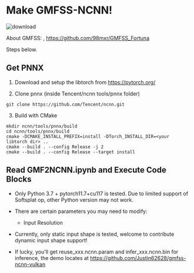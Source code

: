 # Make GMFSS-NCNN!

![download](https://img.shields.io/github/downloads/pnnx/pnnx/total.svg)

About GMFSS: , https://github.com/98mxr/GMFSS_Fortuna

Steps below.

## Get PNNX

1. Download and setup the libtorch from https://pytorch.org/

2. Clone pnnx (inside Tencent/ncnn tools/pnnx folder)

```shell
git clone https://github.com/Tencent/ncnn.git
```

3. Build with CMake

```shell
mkdir ncnn/tools/pnnx/build
cd ncnn/tools/pnnx/build
cmake -DCMAKE_INSTALL_PREFIX=install -DTorch_INSTALL_DIR=<your libtorch dir> ..
cmake --build . --config Release -j 2
cmake --build . --config Release --target install
```

## Read GMF2NCNN.ipynb and Execute Code Blocks

- Only Python 3.7 + pytorch11.7+cu117 is tested. Due to limited support of Softsplat op, other Python version may not work. 

- There are certain parameters you may need to modify:
  - Input Resolution

- Currently, only static input shape is tested, welcome to contribute dynamic input shape support!
- If lucky, you'll get reuse_xxx.ncnn.param and infer_xxx.ncnn.bin for inference, the demo locates at https://github.com/Justin62628/gmfss-ncnn-vulkan

